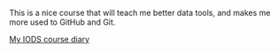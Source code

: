 
This is a nice course that will teach me better data tools, and makes me more used to GitHub and Git.

[My IODS course diary](https://chrisrimoas.github.io/IODS-project/)
